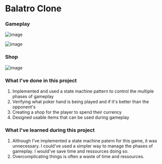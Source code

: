 # Balatro Clone

<h3>Gameplay</h3>

![image](https://github.com/user-attachments/assets/389d06a1-e404-4507-be58-770559a9d8a1)

![image](https://github.com/user-attachments/assets/c2b70de5-7fa0-48da-b820-3363486a6b1d)


<h3>Shop</h3>

![image](https://github.com/user-attachments/assets/96dd4dc4-bc7e-456c-aae7-8327c32b1c3d)



<h3>What I've done in this project</h3>
<ol>
  <li>Implemented and used a state machine pattern to control the multiple phases of gameplay</li>
  <li>Verifying what poker hand is being played and if it's better than the opponent's</li>
  <li>Creating a shop for the player to spend their currency</li>
  <li>Designed usable items that can be used during gameplay</li>
   
  
</ol>

<h3>What I've learned during this project</h3>
<ol>
  <li>Although I've implemented a state machine patern for this game, it was unnecessary. I could've used a simpler way to manage the phases of gameplay. I would've save time and ressources doing so.</li>
  <li>Overcomplicating things is often a waste of time and ressources.</li>
 
</ol>
